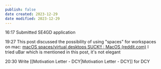 ```yaml
---
publish: false
date created: 2023-12-29
date modified: 2023-12-29
---
```

16:17
Submitted SE4GD application

19:27
This post discussed the possibility of using "spaces" for workspaces on mac:
[macOS spaces/virtual desktops SUCK!! : MacOS (reddit.com)](https://www.reddit.com/r/MacOS/comments/tna3wb/macos_spacesvirtual_desktops_suck/)
I tried uBar which is mentioned in this post, it's not elegant

20:30
Write [[Motivation Letter - DCY|Motivation Letter - DCY]] for DCY

